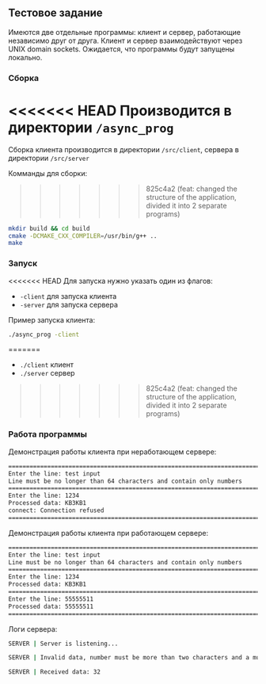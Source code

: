 ## Тестовое задание

Имеются две отдельные программы: клиент и сервер, работающие независимо друг от друга. Клиент и сервер взаимодействуют через UNIX domain sockets. Ожидается, что программы будут запущены локально.

### Сборка 
<<<<<<< HEAD
Производится в директории `/async_prog`
=======
Сборка клиента производится в директории `/src/client`,
сервера в директории `/src/server`

Комманды для сборки:
>>>>>>> 825c4a2 (feat: changed the structure of the application, divided it into 2 separate programs)
```bash
mkdir build && cd build
cmake -DCMAKE_CXX_COMPILER=/usr/bin/g++ ..
make
```

### Запуск
<<<<<<< HEAD
Для запуска нужно указать один из флагов:
- `-client` для запуска клиента
- `-server` для запуска сервера

Пример запуска клиента:
```bash
./async_prog -client
```
=======
- `./client` клиент
- `./server` сервер
>>>>>>> 825c4a2 (feat: changed the structure of the application, divided it into 2 separate programs)

### Работа программы
Демонстрация работы клиента при неработающем сервере:
```bash
=======================================================================
Enter the line: test input
Line must be no longer than 64 characters and contain only numbers
=======================================================================
Enter the line: 1234
Processed data: KB3KB1
connect: Connection refused
=======================================================================
```
Демонстрация работы клиента при работающем сервере:
```bash
=======================================================================
Enter the line: test input
Line must be no longer than 64 characters and contain only numbers
=======================================================================
Enter the line: 1234
Processed data: KB3KB1
=======================================================================
Enter the line: 55555511
Processed data: 55555511
=======================================================================
```
Логи сервера:
```bash
SERVER | Server is listening...

SERVER | Invalid data, number must be more than two characters and a multiple of 32

SERVER | Received data: 32
```
